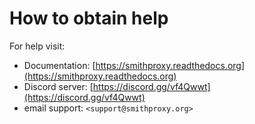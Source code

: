 # How to obtain help

For help visit: 
  * Documentation: [https://smithproxy.readthedocs.org](https://smithproxy.readthedocs.org)  
  * Discord server: [https://discord.gg/vf4Qwwt](https://discord.gg/vf4Qwwt)  
  * email support: `<support@smithproxy.org>`  
